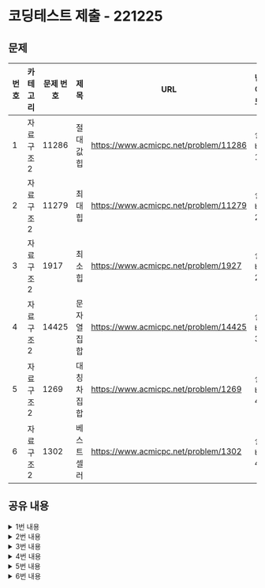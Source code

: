 # 코딩테스트 제출 - 221225 

## 문제

|번호|카테고리|문제 번호|제목|URL|난이도|
|---|---|---|---|---|---|
|1|자료구조2|11286|절대값 힙|https://www.acmicpc.net/problem/11286|실버1|
|2|자료구조2|11279|최대 힙|https://www.acmicpc.net/problem/11279|실버2|
|3|자료구조2|1917|최소 힙|https://www.acmicpc.net/problem/1927|실버2|
|4|자료구조2|14425|문자열 집합|https://www.acmicpc.net/problem/14425|실버3|
|5|자료구조2|1269|대칭 차집합|https://www.acmicpc.net/problem/1269|실버4|
|6|자료구조2|1302|베스트셀러|https://www.acmicpc.net/problem/1302|실버4|



## 공유 내용
  
<details>
<summary>1번 내용</summary>
<div markdown="1">

  ```python
  #코드 공유
  # 블로그를 참고하여 힙 모듈에 대해서 공부했다
import sys
import heapq

def input():
    return sys.stdin.readline().rstrip()

num = int(input())
heap = []

for i in range(num):
    x = int(input())
    
    if x != 0:
        heapq.heappush(heap, [abs(x), x]) # 원소를 추가하면 크기 순으로 자동 정렬됨
    else:
        if heap:
            print(heapq.heappop(heap)[1])
        else:
            print(0)     


  ```
* 관련 내용 링크(블로그 등)
  https://www.daleseo.com/python-heapq/
  

</div>
</details>


<details>
<summary>2번 내용</summary>
<div markdown="1">

  ```python
  #코드 공유
  import sys
import heapq

def input():
    return sys.stdin.readline().rstrip()

num = int(input())
heap = []

for i in range(num):
    x = int(input())
    
    if x != 0:
        heapq.heappush(heap, [-x, x]) # 음수 변환을 통해 크기 순을 반대로 정렬하였다
    else:
        if heap:
            print(heapq.heappop(heap)[1])
        else:
            print(0) 


  ```
* 관련 내용 링크(블로그 등)
  
  * https://www.daleseo.com/python-heapq/

</div>
</details>

<details>
<summary>3번 내용</summary>
<div markdown="1">

  ```python
  #코드 공유
  import sys
import heapq

def input():
    return sys.stdin.readline().rstrip()

num = int(input())
heap = []

for i in range(num):
    x = int(input())
    
    if x != 0:
        heapq.heappush(heap, x)
    else:
        if heap:
            print(heapq.heappop(heap))
        else:
            print(0) 

  ```
* 관련 내용 링크(블로그 등)

  * 

</div>
</details>


<details>
<summary>4번 내용</summary>
<div markdown="1">

  ```python
  #코드 공유
n_m = input().split(' ') # 이 문제는 input 함수를 재정의하지 않고 써도 문제가 없었다 !

n = int(n_m[0])
m = int(n_m[1])


arr_s = []
result = 0

for i in range(n): # 집합 S 만들기
    s = input()
    arr_s.append(s)

for i in range(m): 
    ex = input()
    if ex in arr_s:
        result += 1
        
print(result)


  ```
* 관련 내용 링크(블로그 등)

  *

</div>
</details>


<details>
<summary>5번 내용</summary>
<div markdown="1">

  ```python
  #코드 공유
a_b = input().split(' ') # 배열의 크기를 input으로 받지만, 해당 정보를 이용하지 않음

arr_a = input().split(' ')
arr_b = input().split(' ')
    
diff = list(set(arr_a) ^ set(arr_b)) # 대칭 차집합

print(len(diff))


  ```
* 관련 내용 링크(블로그 등)
  *https://zetawiki.com/wiki/Python_%EB%A6%AC%EC%8A%A4%ED%8A%B8_%ED%95%A9%EC%A7%91%ED%95%A9,_%EA%B5%90%EC%A7%91%ED%95%A9,_%EC%B0%A8%EC%A7%91%ED%95%A9,_%EB%8C%80%EC%B9%AD%EC%B0%A8

</div>
</details>


<details>
<summary>6번 내용</summary>
<div markdown="1">

  ```python
  #코드 공유
import sys
from collections import Counter # 데이터 개수를 셀 때 유용한 모듈

def input():
    return sys.stdin.readline().rstrip()

num = int(input())
books = []

for i in range(num):
    book = input()
    books.append(book)

books = dict(Counter(books)) #  중복 원소 개수 count 하여 딕셔너리 형태로 저장
books = list(books.items())
books.sort(key = lambda x : (-x[1],x[0])) # 정렬
print(books[0][0]
  ```
* 관련 내용 링크(블로그 등)

  * https://jsikim1.tistory.com/218

</div>
</details>
